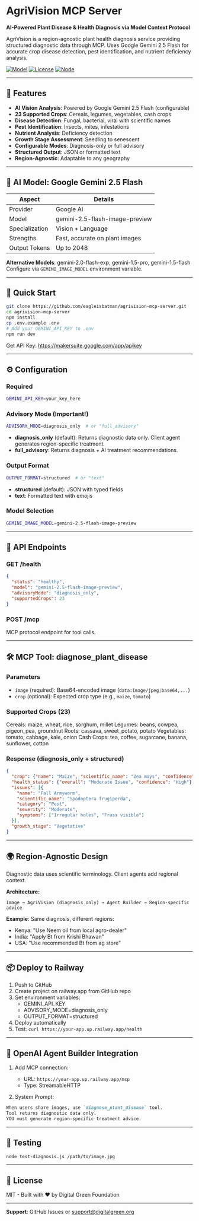 # AgriVision MCP Server

**AI-Powered Plant Disease & Health Diagnosis via Model Context Protocol**

AgriVision is a region-agnostic plant health diagnosis service providing structured diagnostic data through MCP. Uses Google Gemini 2.5 Flash for accurate crop disease detection, pest identification, and nutrient deficiency analysis.

[![Model](https://img.shields.io/badge/Model-Gemini%202.5%20Flash-blue)](https://ai.google.dev/gemini-api/docs/models/gemini)
[![License](https://img.shields.io/badge/License-MIT-green.svg)](LICENSE)
[![Node](https://img.shields.io/badge/Node-%3E%3D18.0.0-brightgreen)](https://nodejs.org)

---

## 🌟 Features

- **AI Vision Analysis**: Powered by Google Gemini 2.5 Flash (configurable)
- **23 Supported Crops**: Cereals, legumes, vegetables, cash crops
- **Disease Detection**: Fungal, bacterial, viral with scientific names
- **Pest Identification**: Insects, mites, infestations
- **Nutrient Analysis**: Deficiency detection
- **Growth Stage Assessment**: Seedling to senescent
- **Configurable Modes**: Diagnosis-only or full advisory
- **Structured Output**: JSON or formatted text
- **Region-Agnostic**: Adaptable to any geography

---

## 🤖 AI Model: Google Gemini 2.5 Flash

| Aspect | Details |
|--------|---------|
| Provider | Google AI |
| Model | gemini-2.5-flash-image-preview |
| Specialization | Vision + Language |
| Strengths | Fast, accurate on plant images |
| Output Tokens | Up to 2048 |

**Alternative Models**: gemini-2.0-flash-exp, gemini-1.5-pro, gemini-1.5-flash
Configure via `GEMINI_IMAGE_MODEL` environment variable.

---

## 🚀 Quick Start

```bash
git clone https://github.com/eagleisbatman/agrivision-mcp-server.git
cd agrivision-mcp-server
npm install
cp .env.example .env
# Add your GEMINI_API_KEY to .env
npm run dev
```

Get API Key: https://makersuite.google.com/app/apikey

---

## ⚙️ Configuration

### Required
```bash
GEMINI_API_KEY=your_key_here
```

### Advisory Mode (Important!)
```bash
ADVISORY_MODE=diagnosis_only  # or "full_advisory"
```

- **diagnosis_only** (default): Returns diagnostic data only. Client agent generates region-specific treatment.
- **full_advisory**: Returns diagnosis + AI treatment recommendations.

### Output Format
```bash
OUTPUT_FORMAT=structured  # or "text"
```

- **structured** (default): JSON with typed fields
- **text**: Formatted text with emojis

### Model Selection
```bash
GEMINI_IMAGE_MODEL=gemini-2.5-flash-image-preview
```

---

## 🔌 API Endpoints

### GET /health
```json
{
  "status": "healthy",
  "model": "gemini-2.5-flash-image-preview",
  "advisoryMode": "diagnosis_only",
  "supportedCrops": 23
}
```

### POST /mcp
MCP protocol endpoint for tool calls.

---

## 🛠️ MCP Tool: diagnose_plant_disease

### Parameters
- `image` (required): Base64-encoded image (`data:image/jpeg;base64,...`)
- `crop` (optional): Expected crop type (e.g., `maize`, `tomato`)

### Supported Crops (23)
Cereals: maize, wheat, rice, sorghum, millet
Legumes: beans, cowpea, pigeon_pea, groundnut
Roots: cassava, sweet_potato, potato
Vegetables: tomato, cabbage, kale, onion
Cash Crops: tea, coffee, sugarcane, banana, sunflower, cotton

### Response (diagnosis_only + structured)
```json
{
  "crop": {"name": "Maize", "scientific_name": "Zea mays", "confidence": "High"},
  "health_status": {"overall": "Moderate Issue", "confidence": "High"},
  "issues": [{
    "name": "Fall Armyworm",
    "scientific_name": "Spodoptera frugiperda",
    "category": "Pest",
    "severity": "Moderate",
    "symptoms": ["Irregular holes", "Frass visible"]
  }],
  "growth_stage": "Vegetative"
}
```

---

## 🌍 Region-Agnostic Design

Diagnostic data uses scientific terminology. Client agents add regional context.

**Architecture:**
```
Image → AgriVision (diagnosis_only) → Agent Builder → Region-specific advice
```

**Example**: Same diagnosis, different regions:
- Kenya: "Use Neem oil from local agro-dealer"
- India: "Apply Bt from Krishi Bhawan"
- USA: "Use recommended Bt from ag store"

---

## 📦 Deploy to Railway

1. Push to GitHub
2. Create project on railway.app from GitHub repo
3. Set environment variables:
   - GEMINI_API_KEY
   - ADVISORY_MODE=diagnosis_only
   - OUTPUT_FORMAT=structured
4. Deploy automatically
5. Test: `curl https://your-app.up.railway.app/health`

---

## 🔗 OpenAI Agent Builder Integration

1. Add MCP connection:
   - URL: `https://your-app.up.railway.app/mcp`
   - Type: StreamableHTTP

2. System Prompt:
```markdown
When users share images, use `diagnose_plant_disease` tool.
Tool returns diagnostic data only.
YOU must generate region-specific treatment advice.
```

---

## 🧪 Testing

```bash
node test-diagnosis.js /path/to/image.jpg
```

---

## 📄 License

MIT - Built with ❤️ by Digital Green Foundation

---

**Support**: GitHub Issues or support@digitalgreen.org

